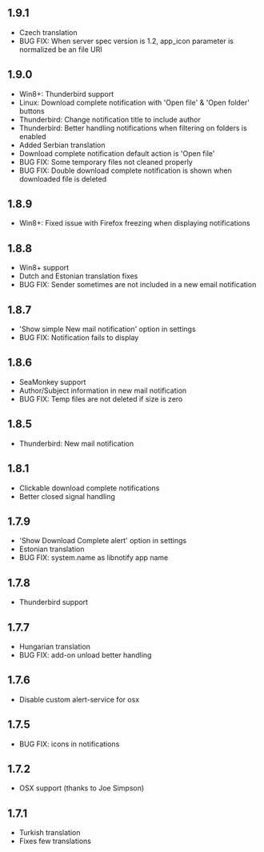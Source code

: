## 1.9.1
  - Czech translation
  - BUG FIX: When server spec version is 1.2, app_icon parameter is normalized be an file URI

## 1.9.0
  - Win8+: Thunderbird support
  - Linux: Download complete notification with 'Open file' & 'Open folder' buttons
  - Thunderbird: Change notification title to include author
  - Thunderbird: Better handling notifications when filtering on folders is enabled
  - Added Serbian translation
  - Download complete notification default action is 'Open file'
  - BUG FIX: Some temporary files not cleaned properly
  - BUG FIX: Double download complete notification is shown when downloaded file is deleted

## 1.8.9
  - Win8+: Fixed issue with Firefox freezing when displaying notifications

## 1.8.8
  - Win8+ support
  - Dutch and Estonian translation fixes
  - BUG FIX: Sender sometimes are not included in a new email notification

## 1.8.7
  - 'Show simple New mail notification' option in settings
  - BUG FIX: Notification fails to display

## 1.8.6
  - SeaMonkey support
  - Author/Subject information in new mail notification
  - BUG FIX: Temp files are not deleted if size is zero

## 1.8.5
  - Thunderbird: New mail notification

## 1.8.1
  - Clickable download complete notifications
  - Better closed signal handling

## 1.7.9
  - 'Show Download Complete alert' option in settings
  - Estonian translation
  - BUG FIX: system.name as libnotify app name

## 1.7.8
  - Thunderbird support

## 1.7.7
  - Hungarian translation
  - BUG FIX: add-on unload better handling

## 1.7.6
  - Disable custom alert-service for osx

## 1.7.5
  - BUG FIX: icons in notifications

## 1.7.2
  - OSX support (thanks to Joe Simpson)

## 1.7.1
  - Turkish translation
  - Fixes few translations
